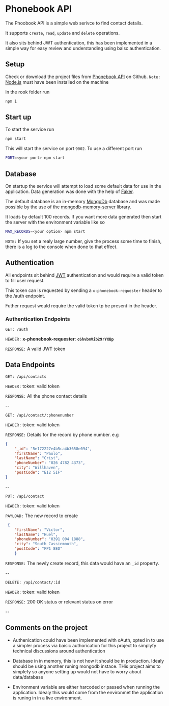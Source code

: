 # Phonebook API

The Phoobook API is a simple web serivce to find contact details.

It supports `create`, `read`, `update` and `delete` operations.

It also sits behind JWT authentication, this has been implemented in a simple way for easy review and understanding using baisc authentication.

## Setup

Check or download the project files from [Phonebook API](https://github.com/madjava/phonebook-api.git) on Github. `Note:` [Node.js](https://nodejs.org/en/) must have been installed on the machine

In the rook folder run

```bash
npm i
```

## Start up

To start the service run

```bash
npm start
```

This will start the service on port `9002`. To use a different port run

```bash
PORT=<your port> npm start
```

## Database

On startup the service will attempt to load some default data for use in the application. Data generation was done with the help of [Faker](https://www.npmjs.com/package/faker).

The default database is an in-memory [MongoDb](https://www.mongodb.com/what-is-mongodb) database and was made possible by the use of the [mongodb-memory-server](https://www.npmjs.com/package/mongodb-memory-server) library.

It loads by default 100 records. If you want more data generated then start the server with the environment variable like so

```bash
MAX_RECORDS=<your option> npm start
```

`NOTE:` If you set a realy large number, give the process some time to finish, there is a log to the console when done to that effect.

## Authentication

All endpoints sit behind [JWT](https://jwt.io/) authentication and would require a valid token to fill user request.

This token can is requested by sending a `x-phonebook-requester` header to the /auth endpoint.

Futher request would require the valid token tp be present in the header.

### Authentication Endpoints

`GET: /auth`

`HEADER:` **x-phonebook-requester**: **`cGhvbmVib29rYXBp`**

`RESPONSE:` A valid JWT token

## Data Endpoints

`GET: /api/contacts`

`HEADER:` token: valid token

`RESPONSE:` All the phone contact details

--

`GET: /api/contact/:phonenumber`

`HEADER:` token: valid token

`RESPONSE:` Details for the record by phone number. e.g

```json
{
    "_id": "5e172227e4b5ca4b3658e094",
    "firstName": "Paolo",
    "lastName": "Crist",
    "phoneNumber": "026 4782 4373",
    "city": "Willhaven",
    "postCode": "EI2 5IF"
}
```

--

`PUT: /api/contact`

`HEADER:` token: valid token

`PAYLOAD:` The new record to create

```json
 {
    "firstName": "Victor",
    "lastName": "Huel",
    "phoneNumber": "0391 004 1888",
    "city": "South Cassiemouth",
    "postCode": "FP1 8ED"
    }
```

`RESPONSE:` The newly create record, this data would have an `_id` property.

--

`DELETE: /api/contact/:id`

`HEADER:` token: valid token

`RESPONSE:` 200 OK status or relevant status on error

--

## Comments on the project

* Authenication could have been implemented with oAuth, opted in to use a simpler process via baisic authorication for this project to simplyfy technical discussions around authentication

* Database in in memory, this is not how it should be in production. Idealy should be using another runing mongodb instace. THis project aims to simplefy so anyone setting up would not have to worry about data/database

* Environment variable are either harcoded or passed when running the application. Idealy this would come from the environmet the application is runing in in a live environment.
